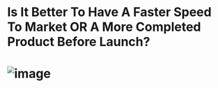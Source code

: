 # Is It Better To Have A Faster Speed To Market OR A More Completed Product Before Launch?
# ![image](https://github.com/Jeremiah-Byrd/Analysis-SpeedToMarketVsProductDevelopment/assets/101752111/ffa1efc4-844c-455e-b3c5-63f342122d3c)
